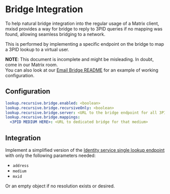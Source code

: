 # Bridge Integration
To help natural bridge integration into the regular usage of a Matrix client, mxisd provides a way for bridge to reply
to 3PID queries if no mapping was found, allowing seamless bridging to a network.

This is performed by implementing a specific endpoint on the bridge to map a 3PID lookup to a virtual user.

**NOTE**: This document is incomplete and might be misleading. In doubt, come in our Matrix room.  
You can also look at our [Email Bridge README](https://github.com/kamax-io/matrix-appservice-email#mxisd) for an example
of working configuration.

## Configuration
```yaml
lookup.recursive.bridge.enabled: <boolean>
lookup.recursive.bridge.recursiveOnly: <boolean>
lookup.recursive.bridge.server: <URL to the bridge endpoint for all 3PID medium>
lookup.recursive.bridge.mappings:
  <3PID MEDIUM HERE>: <URL to dedicated bridge for that medium>

```

## Integration
Implement a simplified version of the [Identity service single lookup endpoint](https://kamax.io/matrix/api/identity_service/unstable.html#get-matrix-identity-api-v1-lookup)
with only the following parameters needed:
- `address`
- `medium`
- `mxid`

Or an empty object if no resolution exists or desired.
